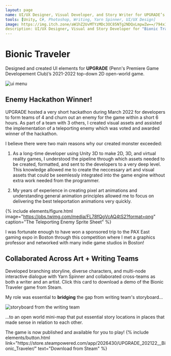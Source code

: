 ```yaml
---
layout: page
name: UI/UX Designer, Visual Developer, and Story Writer for UPGRADE’s "Bionic Traveler"
tools: [Unity, C#, Photoshop, Writing, Yarn Spinner, UI/UX Design]
image: https://img.itch.zone/aW1hZ2UvMTYzMDc3OC85NTg2NDQxLmpwZw==/794x1000/Btk7vX.jpg
description: UI/UX Designer, Visual and Story Developer for "Bionic Traveler" Open World Game. Click this card to learn about my process.
---
```


# Bionic Traveler

Designed and created UI elements for **UPGRADE** (Penn's Premiere Game Developement Club)’s 2021-2022 top-down 2D open-world game.

![ui menu](https://pbs.twimg.com/media/FJStJ3lUcAIQJkY?format=jpg&name=large)

## Enemy Hackathon Winner!

UPGRADE hosted a very short hackathon during March 2022 for developers to form teams of 4 and churn out an enemy for the game within a short 6 hours. As part of a team with 3 others, I created visual assets and assisted the implementation of a teleporting enemy which was voted and awarded winner of the hackathon.

I believe there were two main reasons why our created monster exceeded:

1. As a long-time developer using Unity 3D to make 2D, 3D, and virtual reality games, I understood the pipeline through which assets needed to be created, formatted, and sent to the developers to a very deep level. This knowledge allowed me to create the neccessary art and visual assets that could be seemlessly integrated into the game engine without extra work needed from the programmer.

2. My years of experience in creating pixel art animations and understanding general animation principles allowed me to focus on delivering the best teleportation animations very quickly.

{% include elements/figure.html image="https://pbs.twimg.com/media/FL78fQgVcAQ4tS2?format=png" caption="The Teleporting Enemy Sprite Sheet" %}

I was fortunate enough to have won a sponsored trip to the PAX East gaming expo in Boston through this competition where I met a graphics professor and networked with many indie game studios in Boston!

## Collaborated Across Art + Writing Teams

Developed branching storyline, diverse characters, and multi-node interactive dialogue with Yarn Spinner and collaborated cross-teams as both a writer and an artist. Click this card to download a demo of the Bionic Traveler game from Steam.

My role was essential to **bridging** the gap from writing team's storyboard...

![storyboard from the writing team](https://i.imgur.com/xnYzuhP.png)

...to an open world mini-map that put essential story locations in places that made sense in relation to each other.

<p class="text-center">
The game is now published and available for you to play!
{% include elements/button.html link="https://store.steampowered.com/app/2026430/UPGRADE_202122__Bionic_Traveler/" text="Download from Steam" %}
</p>